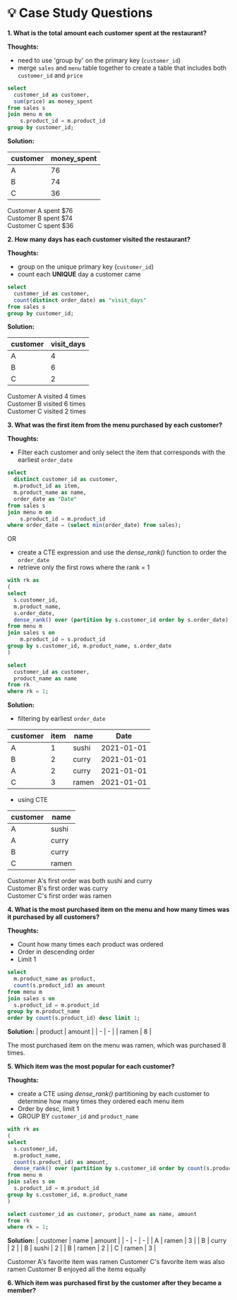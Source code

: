 # 💡 Case Study Questions

**1. What is the total amount each customer spent at the restaurant?**

**Thoughts:**
- need to use 'group by' on the primary key (```customer_id```)
- merge ```sales``` and ```menu``` table together to create a table that includes both ```customer_id``` and ```price```

```sql
select
  customer_id as customer,
  sum(price) as money_spent
from sales s
join menu m on 
	s.product_id = m.product_id
group by customer_id;
```

**Solution:**

| customer | money_spent | 
| -------- | ----------- |
| A        | 76          |
| B        | 74          | 
| C        | 36          | 

Customer A spent $76 <br>
Customer B spent $74 <br>
Customer C spent $36

**2. How many days has each customer visited the restaurant?**

**Thoughts:**
- group on the unique primary key (```customer_id```)
- count each **UNIQUE** day a customer came

```sql
select
  customer_id as customer,
  count(distinct order_date) as "visit_days"
from sales s
group by customer_id;
```

**Solution:**

| customer | visit_days |
|----|----|
| A | 4 |
| B | 6 | 
| C | 2 |

Customer A visited 4 times <br>
Customer B visited 6 times <br>
Customer C visited 2 times

**3. What was the first item from the menu purchased by each customer?**

**Thoughts:** 
- Filter each customer and only select the item that corresponds with the earliest ```order_date```
```sql
select
  distinct customer_id as customer,
  m.product_id as item,
  m.product_name as name,
  order_date as "Date"
from sales s 
join menu m on
	s.product_id = m.product_id
where order_date = (select min(order_date) from sales);
```

OR

- create a CTE expression and use the _dense_rank()_ function to order the ```order_date```
- retrieve only the first rows where the rank = 1

```sql
with rk as
(
select
  s.customer_id,
  m.product_name,
  s.order_date,
  dense_rank() over (partition by s.customer_id order by s.order_date) as rk
from menu m
join sales s on
	m.product_id = s.product_id
group by s.customer_id, m.product_name, s.order_date
)

select
  customer_id as customer,
  product_name as name
from rk
where rk = 1;
```

**Solution:**
- filtering by earliest ```order_date```

| customer | item | name | Date |
| -- | --| -- | -- |
| A | 1 | sushi | 2021-01-01|
| B | 2 | curry | 2021-01-01|
| A | 2 | curry | 2021-01-01|
| C | 3 | ramen | 2021-01-01|

- using CTE

| customer | name |
|- | -|
| A | sushi |
| A | curry | 
| B | curry | 
| C | ramen |

Customer A's first order was both sushi and curry <br>
Customer B's first order was curry <br>
Customer C's first order was ramen

**4. What is the most purchased item on the menu and how many times was it purchased by all customers?**

**Thoughts:**
- Count how many times each product was ordered
- Order in descending order
- Limit 1

```sql
select
  m.product_name as product,
  count(s.product_id) as amount
from menu m
join sales s on
  s.product_id = m.product_id
group by m.product_name
order by count(s.product_id) desc limit 1;
```

**Solution:**
| product | amount |
| - | - |
| ramen | 8 |

The most purchased item on the menu was ramen, which was purchased 8 times. 

**5. Which item was the most popular for each customer?**

**Thoughts:**
- create a CTE using _dense_rank()_ partitioning by each customer to determine how many times they ordered each menu item
- Order by desc, limit 1
- GROUP BY ```customer_id``` and ```product_name```

```sql
with rk as 
(
select
  s.customer_id,
  m.product_name,
  count(s.product_id) as amount,
  dense_rank() over (partition by s.customer_id order by count(s.product_id) desc) as rk
from menu m
join sales s on
  s.product_id = m.product_id
group by s.customer_id, m.product_name
)

select customer_id as customer, product_name as name, amount
from rk
where rk = 1;
```

**Solution:**
| customer | name | amount |
| - | - | - |
| A | ramen | 3 | 
| B | curry | 2 | 
| B | sushi | 2 | 
| B | ramen | 2 |
| C | ramen | 3 |

Customer A's favorite item was ramen
Customer C's favorite item was also ramen
Customer B enjoyed all the items equally

**6. Which item was purchased first by the customer after they became a member?**




